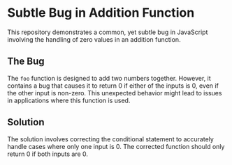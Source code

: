# Subtle Bug in Addition Function

This repository demonstrates a common, yet subtle bug in JavaScript involving the handling of zero values in an addition function.

## The Bug

The `foo` function is designed to add two numbers together. However, it contains a bug that causes it to return 0 if either of the inputs is 0, even if the other input is non-zero. This unexpected behavior might lead to issues in applications where this function is used.

## Solution

The solution involves correcting the conditional statement to accurately handle cases where only one input is 0.  The corrected function should only return 0 if both inputs are 0.